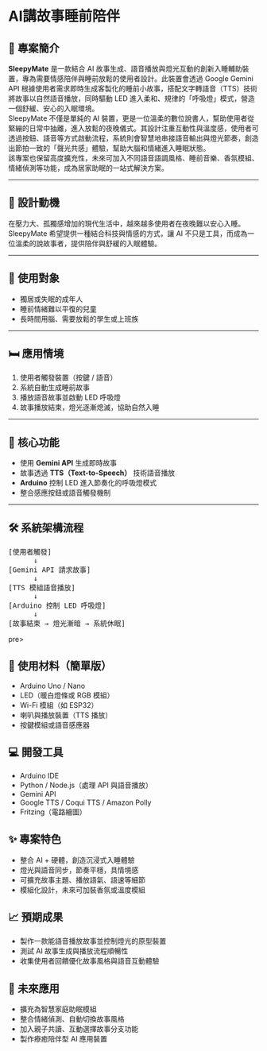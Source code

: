 # AI講故事睡前陪伴

## 📘 專案簡介  
**SleepyMate** 是一款結合 AI 故事生成、語音播放與燈光互動的創新入睡輔助裝置，專為需要情感陪伴與睡前放鬆的使用者設計。此裝置會透過 Google Gemini API 根據使用者需求即時生成客製化的睡前小故事，搭配文字轉語音（TTS）技術將故事以自然語音播放，同時驅動 LED 進入柔和、規律的「呼吸燈」模式，營造一個舒緩、安心的入眠環境。
<br>
SleepyMate 不僅是單純的 AI 裝置，更是一位溫柔的數位說書人，幫助使用者從緊繃的日常中抽離，進入放鬆的夜晚儀式。其設計注重互動性與溫度感，使用者可透過按鈕、語音等方式啟動流程，系統則會智慧地串接語音輸出與燈光節奏，創造出節拍一致的「聲光共感」體驗，幫助大腦和情緒進入睡眠狀態。
<br>
該專案也保留高度擴充性，未來可加入不同語音語調風格、睡前音樂、香氛模組、情緒偵測等功能，成為居家助眠的一站式解決方案。

---

## 🎯 設計動機  
在壓力大、孤獨感增加的現代生活中，越來越多使用者在夜晚難以安心入睡。SleepyMate 希望提供一種結合科技與情感的方式，讓 AI 不只是工具，而成為一位溫柔的說故事者，提供陪伴與舒緩的入眠體驗。

---

## 👤 使用對象  
- 獨居或失眠的成年人  
- 睡前情緒難以平復的兒童  
- 長時間用腦、需要放鬆的學生或上班族  

---

## 🛏️ 應用情境  
1. 使用者觸發裝置（按鍵 / 語音）  
2. 系統自動生成睡前故事  
3. 播放語音故事並啟動 LED 呼吸燈  
4. 故事播放結束，燈光逐漸熄滅，協助自然入睡  

---

## 🌟 核心功能  
- 使用 **Gemini API** 生成即時故事  
- 故事透過 **TTS（Text-to-Speech）** 技術語音播放  
- **Arduino** 控制 LED 進入節奏化的呼吸燈模式  
- 整合感應按鈕或語音觸發機制  

---

## 🛠️ 系統架構流程  
<pre>
[使用者觸發]
      ↓
[Gemini API 請求故事]
      ↓
[TTS 模組語音播放]
      ↓
[Arduino 控制 LED 呼吸燈]
      ↓
[故事結束 → 燈光漸暗 → 系統休眠]
</pre>pre>
## 🔧 使用材料（簡單版）  
- Arduino Uno / Nano  
- LED（暖白燈條或 RGB 模組）  
- Wi-Fi 模組（如 ESP32）  
- 喇叭與播放裝置（TTS 播放）  
- 按鍵模組或語音感應器  

## 💻 開發工具  
- Arduino IDE  
- Python / Node.js（處理 API 與語音播放）  
- Gemini API  
- Google TTS / Coqui TTS / Amazon Polly  
- Fritzing（電路繪圖）

## ✨ 專案特色  
- 整合 AI + 硬體，創造沉浸式入睡體驗  
- 燈光與語音同步，節奏平穩，具情境感  
- 可擴充故事主題、播放語氣、語速等細節  
- 模組化設計，未來可加裝香氛或溫度模組

## 📈 預期成果  
- 製作一款能語音播放故事並控制燈光的原型裝置  
- 測試 AI 故事生成與播放流程順暢性  
- 收集使用者回饋優化故事風格與語音互動體驗

## 🚀 未來應用  
- 擴充為智慧家庭助眠模組  
- 整合情緒偵測、自動切換故事風格  
- 加入親子共讀、互動選擇故事分支功能  
- 製作療癒陪伴型 AI 應用裝置
